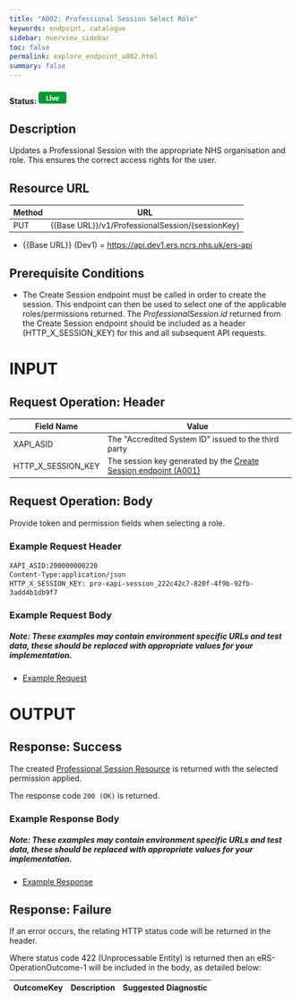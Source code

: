 ```yaml
---
title: "A002: Professional Session Select Role"
keywords: endpoint, catalogue
sidebar: overview_sidebar
toc: false
permalink: explore_endpoint_a002.html
summary: false
---
```


#### Status: ![Live](images/icons/api_live.png)

## Description
Updates a Professional Session with the appropriate NHS organisation and role. This ensures the correct access rights for the user.

## Resource URL

| Method | URL |
| -------------| --- |
| PUT | {{Base URL}}/v1/ProfessionalSession/{sessionKey}

- {{Base URL}} (Dev1) = https://api.dev1.ers.ncrs.nhs.uk/ers-api  

## Prerequisite Conditions
- The Create Session endpoint must be called in order to create the session. This endpoint can then be used to select one of the applicable roles/permissions returned. The _ProfessionalSession.id_ returned from the Create Session endpoint should be included as a header (HTTP_X_SESSION_KEY) for this and all subsequent API requests.

# INPUT

## Request Operation: Header

| Field Name | Value |
| ---------- | ----- |
| XAPI_ASID | The "Accredited System ID" issued to the third party |
| HTTP_X_SESSION_KEY | The session key generated by the [Create Session endpoint (A001)](explore_endpoint_a001.html) |

## Request Operation: Body
Provide token and permission fields when selecting a role.

### Example Request Header
```http
XAPI_ASID:200000000220
Content-Type:application/json
HTTP_X_SESSION_KEY: pro-xapi-session_222c42c7-820f-4f9b-92fb-3add4b1db9f7
```

### Example Request Body
##### Note: These examples may contain environment specific URLs and test data, these should be replaced with appropriate values for your implementation.  

- [Example Request](downloads/json/A002_Request.json)

# OUTPUT
## Response: Success
The created [Professional Session Resource](explore_models.html) is returned with the selected permission applied.

The response code `200 (OK)` is returned.

### Example Response Body
##### Note: These examples may contain environment specific URLs and test data, these should be replaced with appropriate values for your implementation.  

- [Example Response](downloads/json/A002_Response.json)

## Response: Failure
If an error occurs, the relating HTTP status code will be returned in the header.  

Where status code 422 (Unprocessable Entity) is returned then an eRS-OperationOutcome-1 will be included in the body, as detailed below:

| OutcomeKey | Description | Suggested Diagnostic |
| ---------- | ----------- | -------------------- |

